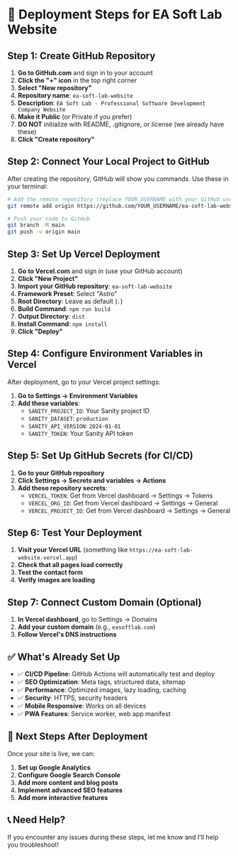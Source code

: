 # 🚀 Deployment Steps for EA Soft Lab Website

## Step 1: Create GitHub Repository

1. **Go to GitHub.com** and sign in to your account
2. **Click the "+" icon** in the top right corner
3. **Select "New repository"**
4. **Repository name**: `ea-soft-lab-website`
5. **Description**: `EA Soft Lab - Professional Software Development Company Website`
6. **Make it Public** (or Private if you prefer)
7. **DO NOT** initialize with README, .gitignore, or license (we already have these)
8. **Click "Create repository"**

## Step 2: Connect Your Local Project to GitHub

After creating the repository, GitHub will show you commands. Use these in your terminal:

```bash
# Add the remote repository (replace YOUR_USERNAME with your GitHub username)
git remote add origin https://github.com/YOUR_USERNAME/ea-soft-lab-website.git

# Push your code to GitHub
git branch -M main
git push -u origin main
```

## Step 3: Set Up Vercel Deployment

1. **Go to Vercel.com** and sign in (use your GitHub account)
2. **Click "New Project"**
3. **Import your GitHub repository**: `ea-soft-lab-website`
4. **Framework Preset**: Select "Astro"
5. **Root Directory**: Leave as default (`.`)
6. **Build Command**: `npm run build`
7. **Output Directory**: `dist`
8. **Install Command**: `npm install`
9. **Click "Deploy"**

## Step 4: Configure Environment Variables in Vercel

After deployment, go to your Vercel project settings:

1. **Go to Settings → Environment Variables**
2. **Add these variables**:
   - `SANITY_PROJECT_ID`: Your Sanity project ID
   - `SANITY_DATASET`: `production`
   - `SANITY_API_VERSION`: `2024-01-01`
   - `SANITY_TOKEN`: Your Sanity API token

## Step 5: Set Up GitHub Secrets (for CI/CD)

1. **Go to your GitHub repository**
2. **Click Settings → Secrets and variables → Actions**
3. **Add these repository secrets**:
   - `VERCEL_TOKEN`: Get from Vercel dashboard → Settings → Tokens
   - `VERCEL_ORG_ID`: Get from Vercel dashboard → Settings → General
   - `VERCEL_PROJECT_ID`: Get from Vercel dashboard → Settings → General

## Step 6: Test Your Deployment

1. **Visit your Vercel URL** (something like `https://ea-soft-lab-website.vercel.app`)
2. **Check that all pages load correctly**
3. **Test the contact form**
4. **Verify images are loading**

## Step 7: Connect Custom Domain (Optional)

1. **In Vercel dashboard**, go to Settings → Domains
2. **Add your custom domain** (e.g., `easoftlab.com`)
3. **Follow Vercel's DNS instructions**

## ✅ What's Already Set Up

- ✅ **CI/CD Pipeline**: GitHub Actions will automatically test and deploy
- ✅ **SEO Optimization**: Meta tags, structured data, sitemap
- ✅ **Performance**: Optimized images, lazy loading, caching
- ✅ **Security**: HTTPS, security headers
- ✅ **Mobile Responsive**: Works on all devices
- ✅ **PWA Features**: Service worker, web app manifest

## 🎯 Next Steps After Deployment

Once your site is live, we can:
1. **Set up Google Analytics**
2. **Configure Google Search Console**
3. **Add more content and blog posts**
4. **Implement advanced SEO features**
5. **Add more interactive features**

## 📞 Need Help?

If you encounter any issues during these steps, let me know and I'll help you troubleshoot!
